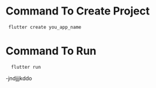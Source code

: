 # Command To Create Project
     flutter create you_app_name
# Command To Run
      flutter run

-jndjjjkddo